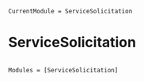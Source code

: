 ```@meta
CurrentModule = ServiceSolicitation
```

# ServiceSolicitation

```@index
```

```@autodocs
Modules = [ServiceSolicitation]
```
